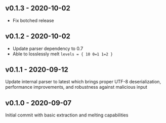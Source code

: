 ## v0.1.3 - 2020-10-02

* Fix botched release

## v0.1.2 - 2020-10-02

* Update parser dependency to 0.7
* Able to losslessly melt `levels = { 10 0=1 1=2 }`

## v0.1.1 - 2020-09-12

Update internal parser to latest which brings proper UTF-8 deserialization, performance improvements, and robustness against malicious input

## v0.1.0 - 2020-09-07

Initial commit with basic extraction and melting capabilities
